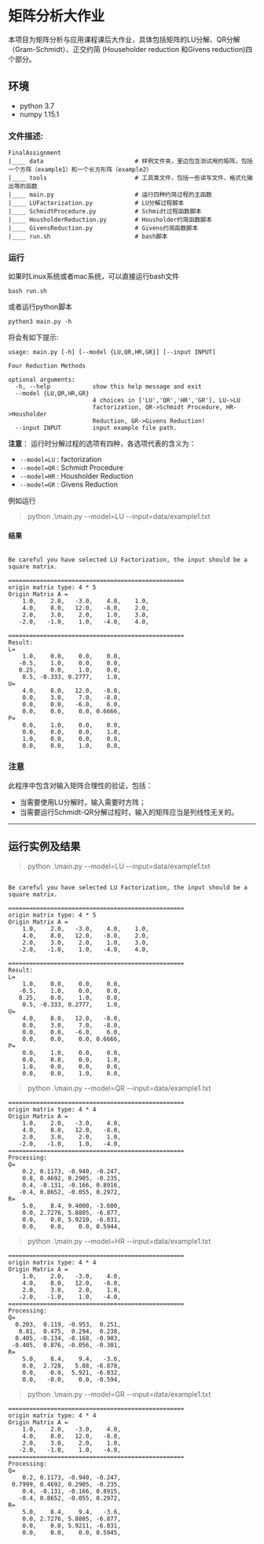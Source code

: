 # 矩阵分析大作业

本项目为矩阵分析与应用课程课后大作业，具体包括矩阵的LU分解、QR分解（Gram-Schmidt）、正交约简 (Householder reduction 和Givens reduction)四个部分。
## 环境
* python 3.7
* numpy 1.15.1

### 文件描述:
```
FinalAssignment
|____ data                          # 样例文件夹，里边包含测试用的矩阵，包括一个方阵（example1）和一个长方形阵（example2）
|____ tools                         # 工具类文件，包括一些读写文件、格式化输出等的函数
|____ main.py                       # 运行四种约简过程的主函数
|____ LUFactorization.py            # LU分解过程脚本
|____ SchmidtProcedure.py           # Schmidt过程函数脚本
|____ HousholderReduction.py        # Housholder约简函数脚本
|____ GivensReduction.py            # Givens约简函数脚本
|____ run.sh                        # bash脚本

```
### 运行
如果时Linux系统或者mac系统，可以直接运行bash文件
```
bash run.sh
```

或者运行python脚本

```
python3 main.py -h
```

将会有如下提示:

```
usage: main.py [-h] [--model {LU,QR,HR,GR}] [--input INPUT]

Four Reduction Methods

optional arguments:
  -h, --help            show this help message and exit
  --model {LU,QR,HR,GR}
                        4 choices in ['LU','QR','HR','GR'], LU->LU
                        factorization, QR->Schmidt Procedure, HR->Housholder
                        Reduction, GR->Givens Reduction!
  --input INPUT         input example file path.
```

**注意**： 运行时分解过程的选项有四种，各选项代表的含义为：
  - `--model=LU` : factorization
  - `--model=QR` : Schmidt Procedure
  - `--model=HR` : Housholder Reduction
  - `--model=GR` : Givens Reduction 

例如运行
> python .\main.py --model=LU --input=data/example1.txt
<!-- 1. 本程序可运行多个例子，支持在.data/example.txt中使用多个矩阵实例，并通过在运行是使用参数'--egnum'(default=1)进行指定需要运行的实例个数。 -->

#### 结果
```

Be careful you have selected LU Factorization, the input should be a square matrix.

==================================================
origin matrix type: 4 * 5
Origin Matrix A =
    1.0,    2.0,   -3.0,    4.0,    1.0,
    4.0,    8.0,   12.0,   -8.0,    2.0,
    2.0,    3.0,    2.0,    1.0,    3.0,
   -2.0,   -1.0,    1.0,   -4.0,    4.0,

==================================================
Result:
L=
    1.0,    0.0,    0.0,    0.0,
   -0.5,    1.0,    0.0,    0.0,
   0.25,    0.0,    1.0,    0.0,
    0.5, -0.333, 0.2777,    1.0,
U=
    4.0,    8.0,   12.0,   -8.0,
    0.0,    3.0,    7.0,   -8.0,
    0.0,    0.0,   -6.0,    6.0,
    0.0,    0.0,    0.0, 0.6666,
P=
    0.0,    1.0,    0.0,    0.0,
    0.0,    0.0,    0.0,    1.0,
    1.0,    0.0,    0.0,    0.0,
    0.0,    0.0,    1.0,    0.0,
```

### 注意

此程序中包含对输入矩阵合理性的验证，包括：
  - 当需要使用LU分解时，输入需要时方阵；
  - 当需要运行Schmidt-QR分解过程时，输入的矩阵应当是列线性无关的。


---
## 运行实例及结果

> python .\main.py --model=LU --input=data/example1.txt

```

Be careful you have selected LU Factorization, the input should be a square matrix.

================================================== 
origin matrix type: 4 * 5 
Origin Matrix A = 
    1.0,    2.0,   -3.0,    4.0,    1.0,
    4.0,    8.0,   12.0,   -8.0,    2.0,
    2.0,    3.0,    2.0,    1.0,    3.0,
   -2.0,   -1.0,    1.0,   -4.0,    4.0,

==================================================
Result:
L=
    1.0,    0.0,    0.0,    0.0,
   -0.5,    1.0,    0.0,    0.0,
   0.25,    0.0,    1.0,    0.0,
    0.5, -0.333, 0.2777,    1.0,
U=
    4.0,    8.0,   12.0,   -8.0,
    0.0,    3.0,    7.0,   -8.0,
    0.0,    0.0,   -6.0,    6.0,
    0.0,    0.0,    0.0, 0.6666,
P=
    0.0,    1.0,    0.0,    0.0,
    0.0,    0.0,    0.0,    1.0,
    1.0,    0.0,    0.0,    0.0,
    0.0,    0.0,    1.0,    0.0,
```

> python .\main.py --model=QR --input=data/example1.txt

```
================================================== 
origin matrix type: 4 * 4 
Origin Matrix A =
    1.0,    2.0,   -3.0,    4.0,
    4.0,    8.0,   12.0,   -8.0,
    2.0,    3.0,    2.0,    1.0,
   -2.0,   -1.0,    1.0,   -4.0,
==================================================
Processing:
Q=
    0.2, 0.1173, -0.940, -0.247,
    0.8, 0.4692, 0.2905, -0.235,
    0.4, -0.131, -0.166, 0.8916,
   -0.4, 0.8652, -0.055, 0.2972,
R=
    5.0,    8.4, 9.4000, -3.600,
    0.0, 2.7276, 5.8805, -6.877,
    0.0,    0.0, 5.9210, -6.031,
    0.0,    0.0,    0.0, 0.5944,
```

> python .\main.py --model=HR --input=data/example1.txt

```
================================================== 
origin matrix type: 4 * 4 
Origin Matrix A =
    1.0,    2.0,   -3.0,    4.0,
    4.0,    8.0,   12.0,   -8.0,
    2.0,    3.0,    2.0,    1.0,
   -2.0,   -1.0,    1.0,   -4.0,
==================================================
Processing:
Q=
  0.203,  0.119, -0.953,  0.251,
   0.81,  0.475,  0.294,  0.238,
  0.405, -0.134, -0.168, -0.903,
 -0.405,  0.876, -0.056, -0.301,
R=
    5.0,    8.4,    9.4,   -3.6,
    0.0,  2.728,   5.88, -6.878,
    0.0,    0.0,  5.921, -6.032,
    0.0,   -0.0,    0.0, -0.594,
```

> python .\main.py --model=GR --input=data/example1.txt

```
================================================== 
origin matrix type: 4 * 4 
Origin Matrix A =
    1.0,    2.0,   -3.0,    4.0,
    4.0,    8.0,   12.0,   -8.0,
    2.0,    3.0,    2.0,    1.0,
   -2.0,   -1.0,    1.0,   -4.0,
==================================================
Processing:
Q=
    0.2, 0.1173, -0.940, -0.247,
 0.7999, 0.4692, 0.2905, -0.235,
    0.4, -0.131, -0.166, 0.8915,
   -0.4, 0.8652, -0.055, 0.2972,
R=
    5.0,    8.4,    9.4,   -3.6,
    0.0, 2.7276, 5.8805, -6.877,
    0.0,    0.0, 5.9211, -6.031,
    0.0,    0.0,    0.0, 0.5945,
```